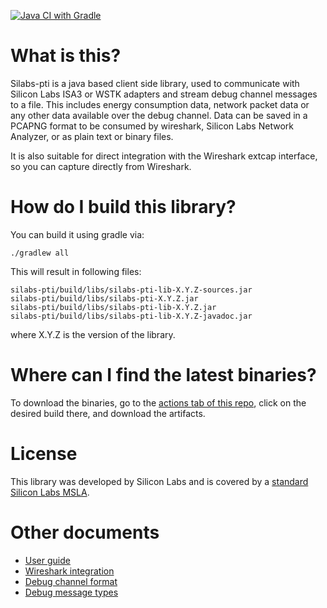 [![Java CI with Gradle](https://github.com/SiliconLabs/java_packet_trace_library/actions/workflows/gradle.yml/badge.svg)](https://github.com/SiliconLabs/java_packet_trace_library/actions/workflows/gradle.yml)

# What is this?

Silabs-pti is a java based client side library, used to communicate with Silicon Labs ISA3 or WSTK adapters and stream debug channel messages to a file.
This includes energy consumption data, network packet data or any other data available over the debug channel.
Data can be saved in a PCAPNG format to be consumed by wireshark, Silicon Labs Network Analyzer, or as plain text or binary files.

It is also suitable for direct integration with the Wireshark extcap interface, so you can capture directly from Wireshark.


# How do I build this library?

You can build it using gradle via:
```
./gradlew all
```
This will result in following files:
```
silabs-pti/build/libs/silabs-pti-lib-X.Y.Z-sources.jar
silabs-pti/build/libs/silabs-pti-X.Y.Z.jar
silabs-pti/build/libs/silabs-pti-lib-X.Y.Z.jar
silabs-pti/build/libs/silabs-pti-lib-X.Y.Z-javadoc.jar
```
where X.Y.Z is the version of the library.

# Where can I find the latest binaries?

To download the binaries, go to the [actions tab of this repo](https://github.com/SiliconLabs/java_packet_trace_library/actions), click on the desired build there, and download the artifacts.

# License

This library was developed by Silicon Labs and is covered by a [standard Silicon Labs MSLA](https://www.silabs.com/about-us/legal/master-software-license-agreement).

# Other documents

- [User guide](doc/user-guide.md)
- [Wireshark integration](doc/wireshark.md)
- [Debug channel format](doc/debug-channel.md)
- [Debug message types](doc/debug-message-types.md)
